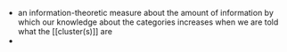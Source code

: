 - an information-theoretic measure about the amount of information by which our knowledge about the categories increases when we are told what the [[cluster(s)]] are
- 